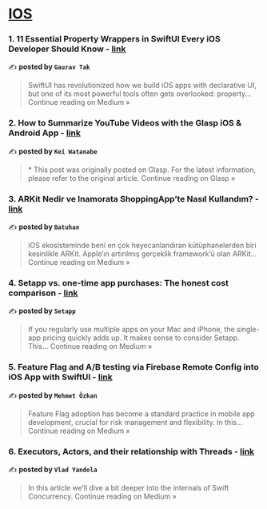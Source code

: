 
<h1><a href=https://medium.com/tag/ios/recommended target="_blank" rel="noopener noreferrer">IOS</a></h1>
<h3>1. 11 Essential Property Wrappers in SwiftUI Every iOS Developer Should Know - <a href="https://medium.com/@gauravkumarjaipur/11-essential-property-wrappers-in-swiftui-every-ios-developer-should-know-a6f725983c47?source=rss------ios-5" target="_blank" rel="noopener noreferrer">link</a></h3>

✍️ **posted by `Gaurav Tak`**

<blockquote>SwiftUI has revolutionized how we build iOS apps with declarative UI, but one of its most powerful tools often gets overlooked: property…
Continue reading on Medium »</blockquote>

<h3>2. How to Summarize YouTube Videos with the Glasp iOS & Android App - <a href="https://medium.com/glasp/how-to-summarize-youtube-videos-with-the-glasp-ios-android-app-594e5f7e7718?source=rss------ios-5" target="_blank" rel="noopener noreferrer">link</a></h3>

✍️ **posted by `Kei Watanabe`**

<blockquote>* This post was originally posted on Glasp. For the latest information, please refer to the original article.
Continue reading on Glasp »</blockquote>

<h3>3. ARKit Nedir ve Inamorata ShoppingApp’te Nasıl Kullandım? - <a href="https://medium.com/@batukucukaydin/arkit-nedir-ve-inamorata-shoppingappte-nas%C4%B1l-kulland%C4%B1m-56965f2f4c5d?source=rss------ios-5" target="_blank" rel="noopener noreferrer">link</a></h3>

✍️ **posted by `Batuhan`**

<blockquote>iOS ekosisteminde beni en çok heyecanlandıran kütüphanelerden biri kesinlikle ARKit. Apple’ın artırılmış gerçeklik framework’ü olan ARKit…
Continue reading on Medium »</blockquote>

<h3>4. Setapp vs. one-time app purchases: The honest cost comparison - <a href="https://medium.com/@setappian/setapp-vs-one-time-app-purchases-comparison-382ae3f872e0?source=rss------ios-5" target="_blank" rel="noopener noreferrer">link</a></h3>

✍️ **posted by `Setapp`**

<blockquote>If you regularly use multiple apps on your Mac and iPhone, the single-app pricing quickly adds up. It makes sense to consider Setapp. This…
Continue reading on Medium »</blockquote>

<h3>5. Feature Flag and A/B testing via Firebase Remote Config into iOS App with SwiftUI - <a href="https://medium.com/@mehmet.trozkan/feature-flag-and-a-b-testing-with-firebase-remote-config-into-ios-app-with-swiftui-0e68022d877f?source=rss------ios-5" target="_blank" rel="noopener noreferrer">link</a></h3>

✍️ **posted by `Mehmet Özkan`**

<blockquote>Feature Flag adoption has become a standard practice in mobile app development, crucial for risk management and flexibility. In this…
Continue reading on Medium »</blockquote>

<h3>6. Executors, Actors, and their relationship with Threads - <a href="https://medium.com/@kymacat1/executors-actors-and-their-relationship-with-threads-41429bc8b6bd?source=rss------ios-5" target="_blank" rel="noopener noreferrer">link</a></h3>

✍️ **posted by `Vlad Yandola`**

<blockquote>In this article we’ll dive a bit deeper into the internals of Swift Concurrency.
Continue reading on Medium »</blockquote>

